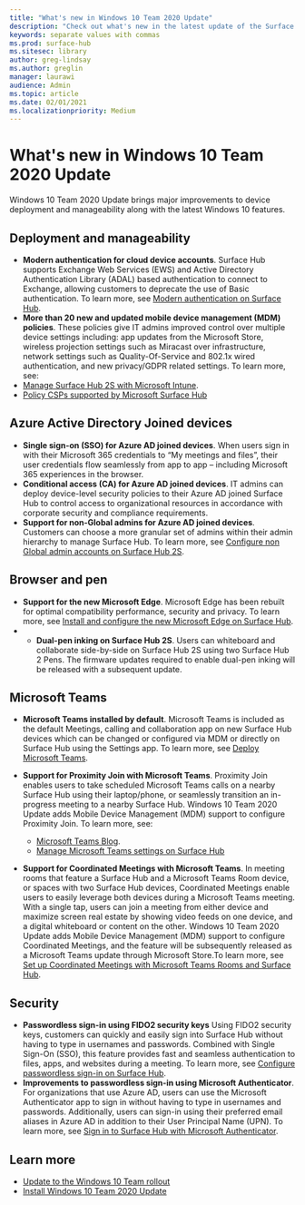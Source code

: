 ```yaml
---
title: "What's new in Windows 10 Team 2020 Update"
description: "Check out what's new in the latest update of the Surface Hub operating system, Windows 10 Team 2020 Update."
keywords: separate values with commas
ms.prod: surface-hub
ms.sitesec: library
author: greg-lindsay
ms.author: greglin
manager: laurawi
audience: Admin
ms.topic: article
ms.date: 02/01/2021
ms.localizationpriority: Medium
---
```


# What's new in Windows 10 Team 2020 Update

Windows 10 Team 2020 Update brings major improvements to device deployment and manageability along with the latest Windows 10 features.

##  Deployment and manageability

- **Modern authentication for cloud device accounts**. Surface Hub supports Exchange Web Services (EWS) and Active Directory Authentication Library (ADAL) based authentication to connect to Exchange, allowing customers to deprecate the use of Basic authentication. To learn more, see [Modern authentication on Surface Hub](https://docs.microsoft.com/surface-hub/surface-hub-modern-auth).
- **More than 20 new and updated mobile device management (MDM) policies**.      These policies give IT admins improved control over multiple device settings including: app updates from the Microsoft Store, wireless projection settings such as Miracast over infrastructure, network settings such as Quality-Of-Service and 802.1x wired authentication, and new privacy/GDPR related settings. To learn more, see: 
- [Manage Surface Hub 2S with Microsoft Intune](surface-hub-2s-manage-intune.md).
- [Policy CSPs supported by Microsoft Surface Hub](https://docs.microsoft.com//windows/client-management/mdm/policy-csps-supported-by-surface-hub)

##  Azure Active Directory Joined devices

- **Single sign-on (SSO) for Azure AD joined devices**. When users sign in with their Microsoft 365 credentials to “My meetings and files”, their user credentials flow seamlessly from app to app – including Microsoft 365 experiences in the browser.
- **Conditional access (CA) for Azure AD joined devices**.       IT admins can deploy device-level security policies to their Azure AD joined Surface Hub to control access to organizational resources in accordance with corporate security and compliance requirements.
- **Support for non-Global admins for Azure AD joined devices**.       Customers can choose a more granular set of admins within their admin hierarchy to manage Surface Hub. To learn more, see [Configure non Global admin accounts on Surface Hub 2S](surface-hub-2s-nonglobal-admin.md).


## Browser and pen

- **Support for the new Microsoft Edge**. Microsoft Edge has been rebuilt for optimal compatibility performance, security and privacy. To learn more, see [Install and configure the new Microsoft Edge on Surface Hub](https://docs.microsoft.com/surface-hub/surface-hub-install-chromium-edge).
- - **Dual-pen inking on Surface Hub 2S**.   Users can whiteboard and collaborate side-by-side on Surface Hub 2S using two Surface Hub 2 Pens. The firmware updates required to enable dual-pen inking will be released with a subsequent update.

## Microsoft Teams  

- **Microsoft Teams installed by default**.        Microsoft Teams is included as the default Meetings, calling and collaboration app on new Surface Hub devices which can be changed or configured via MDM or directly on Surface Hub using the Settings app. To learn more, see [Deploy Microsoft Teams](https://docs.microsoft.com/MicrosoftTeams/teams-surface-hub).
- **Support for Proximity Join with Microsoft Teams**.  Proximity Join enables users to take scheduled Microsoft Teams calls on a nearby Surface Hub using their laptop/phone, or seamlessly transition an in-progress meeting to a nearby Surface Hub. Windows 10 Team 2020 Update adds Mobile Device Management (MDM) support to configure Proximity Join. To learn more, see: 
  - [Microsoft Teams Blog](https://techcommunity.microsoft.com/t5/microsoft-teams-blog/microsoft-teams-devices-for-shared-spaces-july-and-august-update/ba-p/1604833). 
  - [Manage Microsoft Teams settings on Surface Hub](https://docs.microsoft.com/microsoftteams/rooms/surface-hub-manage-config)

- **Support for Coordinated Meetings with Microsoft Teams**. In meeting rooms that feature a Surface Hub and a Microsoft Teams Room device, or spaces with two Surface Hub devices, Coordinated Meetings enable users to easily leverage both devices during a Microsoft Teams meeting. With a single tap, users can join a meeting from either device and maximize screen real estate by showing video feeds on one device, and a digital whiteboard or content on the other. Windows 10 Team 2020 Update adds Mobile Device Management (MDM) support to configure Coordinated Meetings, and the feature will be subsequently released as a Microsoft Teams update through Microsoft Store.To learn more, see [Set up Coordinated Meetings with Microsoft Teams Rooms and Surface Hub](https://docs.microsoft.com/microsoftteams/rooms/coordinated-meetings).

## Security

- **Passwordless sign-in using FIDO2 security keys**     Using FIDO2 security keys, customers can quickly and easily sign into Surface Hub without having to type in usernames and passwords. Combined with Single Sign-On (SSO), this feature provides fast and seamless authentication to files, apps, and websites during a meeting. To learn more, see [Configure passwordless sign-in on Surface Hub](https://docs.microsoft.com/surface-hub/surface-hub-2s-phone-authenticate).
- **Improvements to passwordless sign-in using Microsoft Authenticator**.  For organizations that use Azure AD, users can use the Microsoft Authenticator app to sign in without having to type in usernames and passwords. Additionally, users can sign-in using their preferred email aliases in Azure AD in addition to their User Principal Name (UPN). To learn more, see [Sign in to Surface Hub with Microsoft Authenticator](https://docs.microsoft.com/surface-hub/surface-hub-authenticator-app).


## Learn more

- [Update to the Windows 10 Team rollout](https://techcommunity.microsoft.com/t5/surface-it-pro-blog/update-to-the-windows-10-team-rollout/ba-p/1669655)
- [Install Windows 10 Team 2020 Update](surface-hub-2020-update.md)  
 